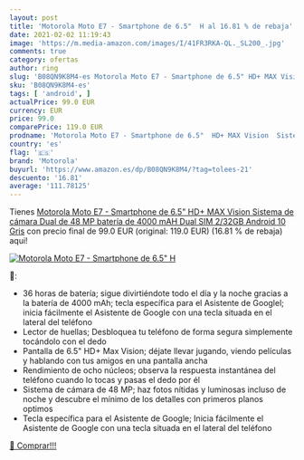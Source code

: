 ```yaml
---
layout: post
title: 'Motorola Moto E7 - Smartphone de 6.5"  H al 16.81 % de rebaja'
date: 2021-02-02 11:19:43
image: 'https://m.media-amazon.com/images/I/41FR3RKA-QL._SL200_.jpg'
comments: true
category: ofertas
author: ring
slug: 'B08QN9K8M4-es Motorola Moto E7 - Smartphone de 6.5" HD+ MAX Vision...'
sku: 'B08QN9K8M4-es'
tags: [ 'android', ]
actualPrice: 99.0 EUR
currency: EUR
price: 99.0
comparePrice: 119.0 EUR
prodname: 'Motorola Moto E7 - Smartphone de 6.5"  HD+ MAX Vision  Sistema de cámara Dual de 48 MP  batería de 4000 mAH  Dual SIM  2/32GB  Android 10   Gris'
country: 'es'
flag: '🇪🇸'
brand: 'Motorola'
buyurl: 'https://www.amazon.es/dp/B08QN9K8M4/?tag=tolees-21'
descuento: '16.81'
average: '111.78125'
---
```


Tienes [Motorola Moto E7 - Smartphone de 6.5"  HD+ MAX Vision  Sistema de cámara Dual de 48 MP  batería de 4000 mAH  Dual SIM  2/32GB  Android 10   Gris](https://www.amazon.es/dp/B08QN9K8M4/?tag=tolees-21) con precio final de  99.0 EUR (original: 119.0 EUR) (16.81 %  de rebaja) aqui!

[![Motorola Moto E7 - Smartphone de 6.5"  H](https://m.media-amazon.com/images/I/41FR3RKA-QL._SL200_.jpg)](https://www.amazon.es/dp/B08QN9K8M4/?tag=tolees-21)

🔎:

- 36 horas de batería; sigue divirtiéndote todo el día y la noche gracias a la batería de 4000 mAh; tecla específica para el Asistente de Googlel; inicia fácilmente el Asistente de Google con una tecla situada en el lateral del teléfono
- Lector de huellas; Desbloquea tu teléfono de forma segura simplemente tocándolo con el dedo
- Pantalla de 6.5" HD+ Max Vision; déjate llevar jugando, viendo películas y hablando con tus amigos en una pantalla ancha
- Rendimiento de ocho núcleos; observa la respuesta instantánea del teléfono cuando lo tocas y pasas el dedo por él
- Sistema de cámara de 48 MP; haz fotos nítidas y luminosas incluso de noche y descubre el mínimo de los detalles con primeros planos optimos
- Tecla específica para el Asistente de Google; Inicia fácilmente el Asistente de Google con una tecla situada en el lateral del teléfono

[🛒 Comprar!!!](https://www.amazon.es/dp/B08QN9K8M4/?tag=tolees-21)
